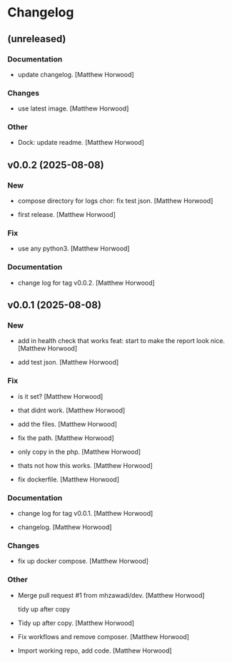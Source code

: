 # Changelog


## (unreleased)

### Documentation

*  update changelog. [Matthew Horwood]

### Changes

*  use latest image. [Matthew Horwood]

### Other

* Dock: update readme. [Matthew Horwood]


## v0.0.2 (2025-08-08)

### New

*  compose directory for logs chor: fix test json. [Matthew Horwood]

*  first release. [Matthew Horwood]

### Fix

*  use any python3. [Matthew Horwood]

### Documentation

*  change log for tag v0.0.2. [Matthew Horwood]


## v0.0.1 (2025-08-08)

### New

*  add in health check that works feat: start to make the report look nice. [Matthew Horwood]

*  add test json. [Matthew Horwood]

### Fix

*  is it set? [Matthew Horwood]

*  that didnt work. [Matthew Horwood]

*  add the files. [Matthew Horwood]

*  fix the path. [Matthew Horwood]

*  only copy in the php. [Matthew Horwood]

*  thats not how this works. [Matthew Horwood]

*  fix dockerfile. [Matthew Horwood]

### Documentation

*  change log for tag v0.0.1. [Matthew Horwood]

*  changelog. [Matthew Horwood]

### Changes

*  fix up docker compose. [Matthew Horwood]

### Other

* Merge pull request #1 from mhzawadi/dev. [Matthew Horwood]

  tidy up after copy

* Tidy up after copy. [Matthew Horwood]

* Fix workflows and remove composer. [Matthew Horwood]

* Import working repo, add code. [Matthew Horwood]


